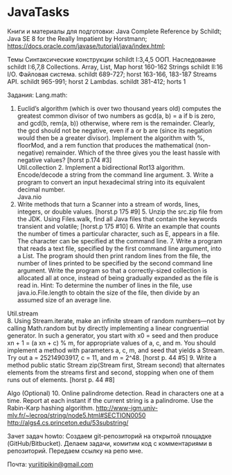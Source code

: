 # JavaTasks
Книги и материалы для подготовки: 
	Java Complete Reference by Schildt;
Java SE 8 for the Really Impatient by Horstmann;
https://docs.oracle.com/javase/tutorial/java/index.html;

Темы
Синтаксические конструкции 	schildt I:3,4,5
ООП. Наследование 		schildt I:6,7,8
Collections. Array, List, Map 	horst 160-162
Strings				schildt II:16
I/O. Файловая система.		schildt 689-727; horst 163-166, 183-187
Streams API. 			schildt 965-991; horst 2
Lambdas. 				schildt 381-412; horts 1
	

Задания:
Lang.math:		
1.  Euclid’s algorithm (which is over two thousand years old) computes the greatest common divisor of two numbers as gcd(a, b) = a if b is zero, and gcd(b, rem(a, b)) otherwise, where rem is the remainder. Clearly, the gcd should not be negative, even if a or b are (since its negation would then be a greater divisor). Implement the algorithm with %, floorMod, and a rem function that produces the mathematical (non-negative) remainder. Which of the three gives you the least hassle with negative values? [horst p.174 #3]           
Util.collection	
		2. Implement a bidirectional Rot13 algorithm. Encode/decode a string from the command line argument.
		3. Write a program to convert an input hexadecimal string into its equivalent decimal number.		
Java.nio	
4. Write methods that turn a Scanner into a stream of words, lines, integers, or double values. [horst.p 175 #9]
 	5. Unzip the src.zip file from the JDK. Using Files.walk, find all Java files that contain the keywords transient and volatile; [horst.p 175 #10]
		6. Write an example that counts the number of times a particular character, such as E, appears in a file. The character can be specified at the command line.
		7. Write a program that reads a text file, specified by the first command line argument, into a List. The program should then print random lines from the file, the number of lines printed to be specified by the second command line argument. Write the program so that a correctly-sized collection is allocated all at once, instead of being gradually expanded as the file is read in. Hint: To determine the number of lines in the file, use java.io.File.length to obtain the size of the file, then divide by an assumed size of an average line.

Util.stream		
8. Using Stream.iterate, make an infinite stream of random numbers—not by calling Math.random but by directly implementing a linear congruential generator. In such a generator, you start with x0 = seed and then produce xn + 1 = (a xn + c) % m, for appropriate values of a, c, and m. You should implement a method with parameters a, c, m, and seed that yields a Stream. Try out a = 25214903917, c = 11, and m = 2^48. [horst p. 44 #5]
9. Write a method public static Stream zip(Stream first, Stream second) that alternates elements from the streams first and second, stopping when one of them runs out of elements. [horst p. 44 #8]

Algo
		(Optional) 10. Online palindrome detection. Read in characters one at a time. Report at each instant if the current string is a palindrome. Use the Rabin-Karp hashing algorithm. http://www-igm.univ-mlv.fr/~lecroq/string/node5.html#SECTION0050
http://algs4.cs.princeton.edu/53substring/

Зачет задач howto:
Создаем git-репозиторий на открытой площадке (GitHub/Bitbucket).
Делаем задачи, комитим код с комментариями в репозиторий.
Передаем ссылку на репо мне.

Почта: yuriitipikin@gmail.com

